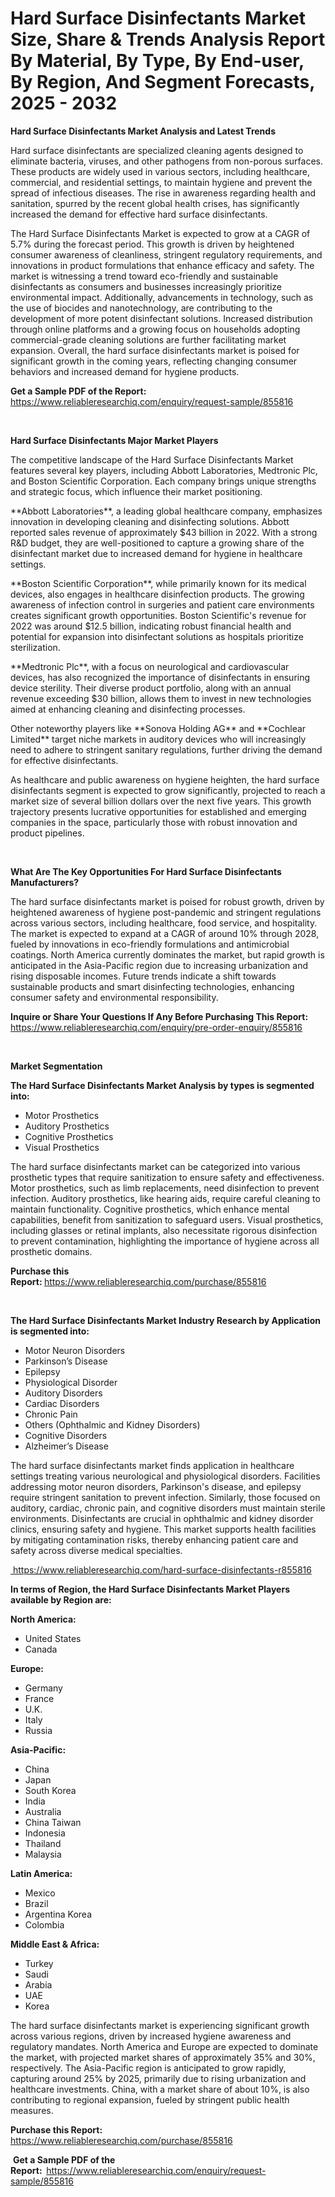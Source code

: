 <p><h1>Hard Surface Disinfectants Market Size, Share & Trends Analysis Report By Material, By Type, By End-user, By Region, And Segment Forecasts, 2025 - 2032</h1></p><p><strong>Hard Surface Disinfectants Market Analysis and Latest Trends</strong></p>
<p><p>Hard surface disinfectants are specialized cleaning agents designed to eliminate bacteria, viruses, and other pathogens from non-porous surfaces. These products are widely used in various sectors, including healthcare, commercial, and residential settings, to maintain hygiene and prevent the spread of infectious diseases. The rise in awareness regarding health and sanitation, spurred by the recent global health crises, has significantly increased the demand for effective hard surface disinfectants.</p><p>The Hard Surface Disinfectants Market is expected to grow at a CAGR of 5.7% during the forecast period. This growth is driven by heightened consumer awareness of cleanliness, stringent regulatory requirements, and innovations in product formulations that enhance efficacy and safety. The market is witnessing a trend toward eco-friendly and sustainable disinfectants as consumers and businesses increasingly prioritize environmental impact. Additionally, advancements in technology, such as the use of biocides and nanotechnology, are contributing to the development of more potent disinfectant solutions. Increased distribution through online platforms and a growing focus on households adopting commercial-grade cleaning solutions are further facilitating market expansion. Overall, the hard surface disinfectants market is poised for significant growth in the coming years, reflecting changing consumer behaviors and increased demand for hygiene products.</p></p>
<p><strong>Get a Sample PDF of the Report:&nbsp;</strong> <a href="https://www.reliableresearchiq.com/enquiry/request-sample/855816?utm_campaign=3357&utm_medium=2&utm_source=Github&utm_content=ia&utm_term=12042025&utm_id=hard-surface-disinfectants">https://www.reliableresearchiq.com/enquiry/request-sample/855816</a></p>
<p>&nbsp;</p>
<p><strong>Hard Surface Disinfectants Major Market Players</strong></p>
<p><p>The competitive landscape of the Hard Surface Disinfectants Market features several key players, including Abbott Laboratories, Medtronic Plc, and Boston Scientific Corporation. Each company brings unique strengths and strategic focus, which influence their market positioning.</p><p>**Abbott Laboratories**, a leading global healthcare company, emphasizes innovation in developing cleaning and disinfecting solutions. Abbott reported sales revenue of approximately $43 billion in 2022. With a strong R&D budget, they are well-positioned to capture a growing share of the disinfectant market due to increased demand for hygiene in healthcare settings.</p><p>**Boston Scientific Corporation**, while primarily known for its medical devices, also engages in healthcare disinfection products. The growing awareness of infection control in surgeries and patient care environments creates significant growth opportunities. Boston Scientific's revenue for 2022 was around $12.5 billion, indicating robust financial health and potential for expansion into disinfectant solutions as hospitals prioritize sterilization.</p><p>**Medtronic Plc**, with a focus on neurological and cardiovascular devices, has also recognized the importance of disinfectants in ensuring device sterility. Their diverse product portfolio, along with an annual revenue exceeding $30 billion, allows them to invest in new technologies aimed at enhancing cleaning and disinfecting processes.</p><p>Other noteworthy players like **Sonova Holding AG** and **Cochlear Limited** target niche markets in auditory devices who will increasingly need to adhere to stringent sanitary regulations, further driving the demand for effective disinfectants.</p><p>As healthcare and public awareness on hygiene heighten, the hard surface disinfectants segment is expected to grow significantly, projected to reach a market size of several billion dollars over the next five years. This growth trajectory presents lucrative opportunities for established and emerging companies in the space, particularly those with robust innovation and product pipelines.</p></p>
<p>&nbsp;</p>
<p><strong>What Are The Key Opportunities For Hard Surface Disinfectants Manufacturers?</strong></p>
<p><p>The hard surface disinfectants market is poised for robust growth, driven by heightened awareness of hygiene post-pandemic and stringent regulations across various sectors, including healthcare, food service, and hospitality. The market is expected to expand at a CAGR of around 10% through 2028, fueled by innovations in eco-friendly formulations and antimicrobial coatings. North America currently dominates the market, but rapid growth is anticipated in the Asia-Pacific region due to increasing urbanization and rising disposable incomes. Future trends indicate a shift towards sustainable products and smart disinfecting technologies, enhancing consumer safety and environmental responsibility.</p></p>
<p><strong>Inquire or Share Your Questions If Any Before Purchasing This Report:</strong> <a href="https://www.reliableresearchiq.com/enquiry/pre-order-enquiry/855816?utm_campaign=3357&utm_medium=2&utm_source=Github&utm_content=ia&utm_term=12042025&utm_id=hard-surface-disinfectants">https://www.reliableresearchiq.com/enquiry/pre-order-enquiry/855816</a></p>
<p>&nbsp;</p>
<p><strong>Market Segmentation</strong></p>
<p><strong>The Hard Surface Disinfectants Market Analysis by types is segmented into:</strong></p>
<p><ul><li>Motor Prosthetics</li><li>Auditory Prosthetics</li><li>Cognitive Prosthetics</li><li>Visual Prosthetics</li></ul></p>
<p><p>The hard surface disinfectants market can be categorized into various prosthetic types that require sanitization to ensure safety and effectiveness. Motor prosthetics, such as limb replacements, need disinfection to prevent infection. Auditory prosthetics, like hearing aids, require careful cleaning to maintain functionality. Cognitive prosthetics, which enhance mental capabilities, benefit from sanitization to safeguard users. Visual prosthetics, including glasses or retinal implants, also necessitate rigorous disinfection to prevent contamination, highlighting the importance of hygiene across all prosthetic domains.</p></p>
<p><strong>Purchase this Report:&nbsp;</strong><a href="https://www.reliableresearchiq.com/purchase/855816?utm_campaign=3357&utm_medium=2&utm_source=Github&utm_content=ia&utm_term=12042025&utm_id=hard-surface-disinfectants">https://www.reliableresearchiq.com/purchase/855816</a></p>
<p>&nbsp;</p>
<p><strong>The Hard Surface Disinfectants Market Industry Research by Application is segmented into:</strong></p>
<p><ul><li>Motor Neuron Disorders</li><li>Parkinson’s Disease</li><li>Epilepsy</li><li>Physiological Disorder</li><li>Auditory Disorders</li><li>Cardiac Disorders</li><li>Chronic Pain</li><li>Others (Ophthalmic and Kidney Disorders)</li><li>Cognitive Disorders</li><li>Alzheimer’s Disease</li></ul></p>
<p><p>The hard surface disinfectants market finds application in healthcare settings treating various neurological and physiological disorders. Facilities addressing motor neuron disorders, Parkinson's disease, and epilepsy require stringent sanitation to prevent infection. Similarly, those focused on auditory, cardiac, chronic pain, and cognitive disorders must maintain sterile environments. Disinfectants are crucial in ophthalmic and kidney disorder clinics, ensuring safety and hygiene. This market supports health facilities by mitigating contamination risks, thereby enhancing patient care and safety across diverse medical specialties.</p></p>
<p><a href="https://www.reliableresearchiq.com/hard-surface-disinfectants-r855816?utm_campaign=3357&utm_medium=2&utm_source=Github&utm_content=ia&utm_term=12042025&utm_id=hard-surface-disinfectants">&nbsp;https://www.reliableresearchiq.com/hard-surface-disinfectants-r855816</a></p>
<p><strong>In terms of Region, the Hard Surface Disinfectants Market Players available by Region are:</strong></p>
<p>
    <p> <strong> North America: </strong>
        <ul>
            <li>United States</li>
            <li>Canada</li>
        </ul>
        </p> 
    <p> <strong> Europe: </strong>
        <ul>
            <li>Germany</li>
            <li>France</li>
            <li>U.K.</li>
            <li>Italy</li>
            <li>Russia</li>
        </ul>
        </p> 
    <p> <strong> Asia-Pacific: </strong>
        <ul>
            <li>China</li>
            <li>Japan</li>
            <li>South Korea</li>
            <li>India</li>
            <li>Australia</li>
            <li>China Taiwan</li>
            <li>Indonesia</li>
            <li>Thailand</li>
            <li>Malaysia</li>
        </ul>
        </p> 
    <p> <strong> Latin America: </strong>
        <ul>
            <li>Mexico</li>
            <li>Brazil</li>
            <li>Argentina Korea</li>
            <li>Colombia</li>
        </ul>
        </p> 
    <p> <strong> Middle East & Africa: </strong>
        <ul>
            <li>Turkey</li>
            <li>Saudi</li>
            <li>Arabia</li>
            <li>UAE</li>
            <li>Korea</li>
        </ul>
    </p>
    </p>
<p><p>The hard surface disinfectants market is experiencing significant growth across various regions, driven by increased hygiene awareness and regulatory mandates. North America and Europe are expected to dominate the market, with projected market shares of approximately 35% and 30%, respectively. The Asia-Pacific region is anticipated to grow rapidly, capturing around 25% by 2025, primarily due to rising urbanization and healthcare investments. China, with a market share of about 10%, is also contributing to regional expansion, fueled by stringent public health measures.</p></p>
<p><strong>Purchase this Report: </strong><a href="https://www.reliableresearchiq.com/purchase/855816?utm_campaign=3357&utm_medium=2&utm_source=Github&utm_content=ia&utm_term=12042025&utm_id=hard-surface-disinfectants">https://www.reliableresearchiq.com/purchase/855816</a></p>
<p>&nbsp;<strong>Get a Sample PDF of the Report:&nbsp;&nbsp;</strong><a href="https://www.reliableresearchiq.com/enquiry/request-sample/855816?utm_campaign=3357&utm_medium=2&utm_source=Github&utm_content=ia&utm_term=12042025&utm_id=hard-surface-disinfectants">https://www.reliableresearchiq.com/enquiry/request-sample/855816</a></p>
<p><strong></strong></p>
<p><p></p><p></p><p></p></p>